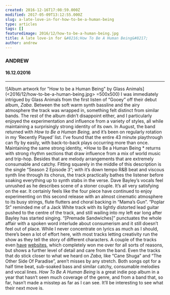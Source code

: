 ```yaml
---
created: 2016-12-16T17:08:59.000Z
modified: 2017-05-09T13:12:55.000Z
slug: a-late-love-in-for-how-to-be-a-human-being
type: articles
tags: []
featuredimage: 2016/12/how-to-be-a-human-being.jpg
title: A late love-in for &#8216;How To Be A Human Being&#8217;
author: andrew
---
```

### ANDREW
#### 16\.12.02016
------

![Album artwork for "How to be a Human Being" by Glass Animals](<2016/12/how-to-be-a-human-being.jpg> =500x500)
I was immediately intrigued by Glass Animals from the first listen of “Gooey” off their debut album, *Zaba*. Between the soft warm synth bassline and the airy atmosphere the track was wrapped in, something felt distinct from similar bands. The rest of the album didn’t disappoint either, and I particularly enjoyed the experimentation and influence from a variety of styles, all while maintaining a surprisingly strong identity of its own. In August, the band returned with *How to Be a Human Being,* and it’s been on regularly rotation in my ‘Recently Played’ list. I’ve found that the entire 43 minute playthrough can fly by easily, with back-to-back plays occurring more than once.
Maintaining the same strong identity, *How to Be a Human Being * returns with strong rhythm sections that draw influence from a mix of world music and trip-hop. Besides that are melody arrangements that are extremely consumable and catchy. Fitting squarely in the middle of this description is the single “Season 2 Episode 3”; with it’s down tempo R&B beat and viscous synth line through its chorus, the track practically bathes the listener before soaking everything up to synth stabs in the verse. Dave Bayley’s vocals feel unrushed as he describes scene of a stoner couple. It’s all very satisfying on the ear.
It certainly feels like the four piece have continued to enjoy experimenting on this second release with an almost cinematic atmosphere to its busy strings, flute flutters and choral backing in “Mama’s Gun”. “Poplar St” reminded me of a Jack White track with its lightly distorted lead guitar pushed to the centre of the track, and still wailing into my left ear long after Bayley has started singing. “[Premade Sandwiches]” punctuates the whole affair with a spoken word interlude about consumerism and it still doesn’t feel out of place.
While I never concentrate on lyrics as much as I should, there’s been a lot of effort here, with most tracks letting creativity run the show as they tell the story of different characters. A couple of the tracks even [have](<http://www.raygun123.com/>) [websites](<http://dizzyoncaffeine.com/>), which completely won me over for all sorts of reasons, but shows a further level of detail and care from the band. Even the tracks that do stick closer to what we heard on *Zaba,* like “Cane Shuga” and “The Other Side Of Paradise”, aren’t misses by any stretch. Both songs opt for a half time beat, sub-soaked bass and similar catchy, consumable melodies and vocal lines.
*How To Be A Human Being* is a great indie pop album in a year that hasn’t seen much coverage of the genre, and from a band that, so far, hasn’t made a misstep as far as I can see. It’ll be interesting to see what their next move is.